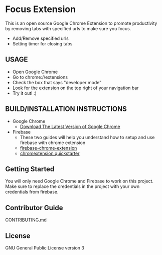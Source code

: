 # Focus Extension

This is an open source Google Chrome Extension to promote productivity by removing tabs with specified urls to make sure you focus.
  * Add/Remove specified urls 
  * Setting timer for closing tabs

## USAGE
  * Open Google Chrome
  * Go to chrome://extensions
  * Check the box that says "developer mode"
  * Look for the extension on the top right of your navigation bar
  * Try it out! :)
  
## BUILD/INSTALLATION INSTRUCTIONS
  * Google Chrome
    * [Download The Latest Version of Google Chrome](https://www.google.com/chrome/)
  * Firebase
    * These two guides will help you understand how to setup and use firebase with chrome extension
    * [firebase-chrome-extension](https://github.com/firebase/firebase-chrome-extension)
    * [chromextension quickstarter](https://github.com/firebase/quickstart-js/tree/master/auth/chromextension)

## Getting Started
You will only need Google Chrome and Firebase to work on this project. Make sure to replace the credentials in the project with your own credentials from firebase.

## Contributor Guide
[CONTRIBUTING.md](https://github.com/ygong10/FocusExtension/blob/master/CONTRIBUTING.md)

## License 
GNU General Public License version 3
